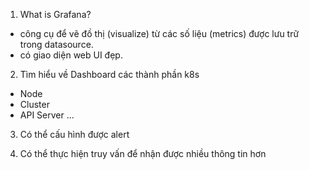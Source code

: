 1. What is Grafana?
- công cụ để vẽ đồ thị (visualize) từ các số liệu (metrics) được lưu trữ trong datasource.
- có giao diện web UI đẹp.

2. Tìm hiểu về Dashboard các thành phần k8s
- Node
- Cluster
- API Server
...

3. Có thể cấu hình được alert

4. Có thể thực hiện truy vấn để nhận được nhiều thông tin hơn